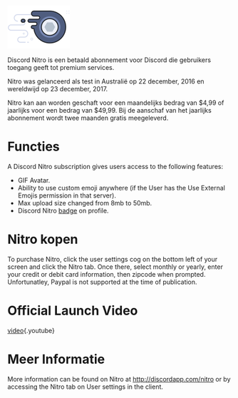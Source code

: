 <!-- TITLE: Nitro -->

![Nitrobadge](/uploads/nitro/nitrobadge.png "Nitrobadge")

Discord Nitro is een betaald abonnement voor Discord die gebruikers toegang geeft tot premium services.

Nitro was gelanceerd als test in Australië op 22 december, 2016 en wereldwijd op 23 december, 2017.

Nitro kan aan worden geschaft voor een maandelijks bedrag van $4,99 of jaarlijks voor een bedrag van $49,99. Bij de aanschaf van het jaarlijks abonnement wordt twee maanden gratis meegeleverd.

# Functies
A Discord Nitro subscription gives users access to the following features:

* GIF Avatar.
* Ability to use custom emoji anywhere (if the User has the Use External Emojis permission in that server).
* Max upload size changed from 8mb to 50mb.
* Discord Nitro [badge](/badges) on profile.

# Nitro kopen
To purchase Nitro, click the user settings cog on the bottom left of your screen and click the Nitro tab. Once there, select monthly or yearly, enter your credit or debit card information, then zipcode when prompted. Unfortunatley, Paypal is not supported at the time of publication.

# Official Launch Video

[video](https://www.youtube.com/watch?v=psIIWROIvtM){.youtube}


# Meer Informatie
More information can be found on Nitro at http://discordapp.com/nitro or by accessing the Nitro tab on User settings in the client.